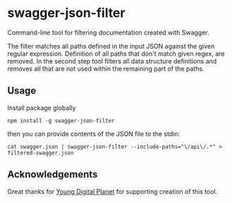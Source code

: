 # swagger-json-filter

Command-line tool for filtering documentation created with Swagger.

The filter matches all paths defined in the input JSON against the given regular expression. Definition of all paths that don't match given regex, are removed. In the second step tool filters all data structure definitions and removes all that are not used within the remaining part of the paths.

## Usage

Install package globally
```
npm install -g swagger-json-filter
```

then you can provide contents of the JSON file to the stdin:
```
cat swagger.json | swagger-json-filter --include-paths="\/api\/.*" > filtered-swagger.json
```

## Acknowledgements ##

Great thanks for [Young Digital Planet](http://www.ydp.eu/) for supporting creation of this tool.
